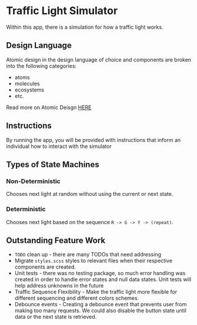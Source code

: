 # Traffic Light Simulator

Within this app, there is a simulation for how a traffic light works.

## Design Language

Atomic design in the design language of choice and components are broken into the following categories:
- atoms
- molecules
- ecosystems
- etc.

Read more on Atomic Deisgn [HERE](https://bradfrost.com/blog/post/atomic-web-design/)

## Instructions

By running the app, you will be provided with instructions that inform an individual how to interact with the simulator

## Types of State Machines

### Non-Deterministic

Chooses next light at random without using the current or next state.

### Deterministic

Chooses next light based on the sequence `R -> G -> Y -> (repeat)`.


## Outstanding Feature Work

- `TODO` clean up - there are many TODOs that need addressing
- Migrate `styles.scss` styles to relevant files when their respective components are created.
- Unit tests - there was no testing package, so much error handling was created in order to handle error states and null data states. Unit tests will help address unknowns in the future
- Traffic Sequence Flexibility - Make the traffic light more flexible for different sequencing and different colors schemes.
- Debounce events - Creating a debounce event that prevents user from making too many requests. We could also disable the button state until data or the next state is retrieved.
